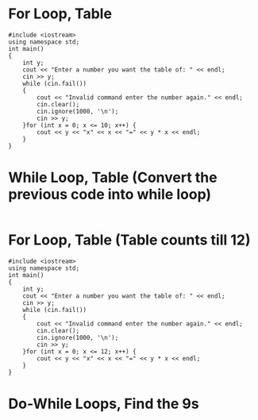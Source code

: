 # For Loop, Table
```
#include <iostream>
using namespace std;
int main()
{
    int y;
    cout << "Enter a number you want the table of: " << endl;
    cin >> y;
    while (cin.fail())
    {
        cout << "Invalid command enter the number again." << endl;
        cin.clear();
        cin.ignore(1000, '\n');
        cin >> y;
    }for (int x = 0; x <= 10; x++) {
        cout << y << "x" << x << "=" << y * x << endl;
    }
}
```
# While Loop, Table (Convert the previous code into while loop)
```
```
# For Loop, Table (Table counts till 12)
```
#include <iostream>
using namespace std;
int main()
{
    int y;
    cout << "Enter a number you want the table of: " << endl;
    cin >> y;
    while (cin.fail())
    {
        cout << "Invalid command enter the number again." << endl;
        cin.clear();
        cin.ignore(1000, '\n');
        cin >> y;
    }for (int x = 0; x <= 12; x++) {
        cout << y << "x" << x << "=" << y * x << endl;
    }
}
``` 
# Do-While Loops, Find the 9s
```
```
